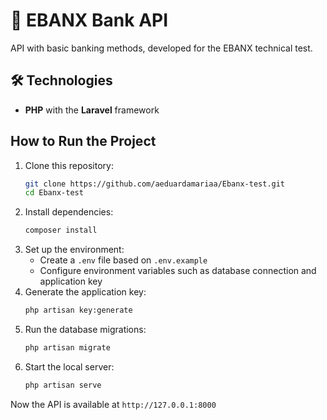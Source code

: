 # 🚀 EBANX Bank API  

API with basic banking methods, developed for the EBANX technical test.  

## 🛠 Technologies  

- **PHP** with the **Laravel** framework  

## How to Run the Project  

1. Clone this repository:  
   ```sh
   git clone https://github.com/aeduardamariaa/Ebanx-test.git
   cd Ebanx-test
   ```  
2. Install dependencies:  
   ```sh
   composer install
   ```  
3. Set up the environment:  
   - Create a `.env` file based on `.env.example`  
   - Configure environment variables such as database connection and application key  
4. Generate the application key:  
   ```sh
   php artisan key:generate
   ```  
5. Run the database migrations:  
   ```sh
   php artisan migrate
   ```  
6. Start the local server:  
   ```sh
   php artisan serve
   ```  

Now the API is available at `http://127.0.0.1:8000` 